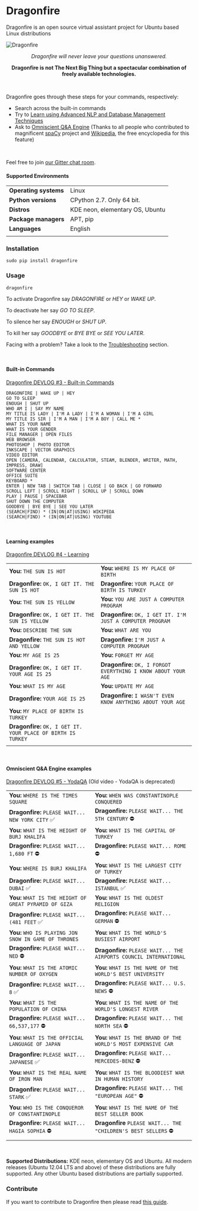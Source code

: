 # Dragonfire

Dragonfire is an open source virtual assistant project for Ubuntu based Linux distributions

![Dragonfire](https://raw.githubusercontent.com/mertyildiran/Dragonfire/master/docs/img/dragonfire.gif)

<p align="center"><i>Dragonfire will never leave your questions unanswered.</i></p>

<p align="center"><b>Dragonfire is not The Next Big Thing but a spectacular combination of freely available technologies.</b></p>

<br>

Dragonfire goes through these steps for your commands, respectively:

 - Search across the built-in commands
 - Try to [Learn using Advanced NLP and Database Management Techniques](https://github.com/DragonComputer/Dragonfire/blob/master/dragonfire/learn.py)
 - Ask to [Omniscient Q&A Engine](https://github.com/DragonComputer/Dragonfire/blob/master/dragonfire/omniscient.py) (Thanks to all people who contributed to magnificent [spaCy](https://github.com/explosion/spaCy) project and [Wikipedia](https://en.wikipedia.org/), the free encyclopedia for this feature)

<br>

Feel free to join [our Gitter chat room](https://gitter.im/DragonComputer/Lobby).

#### Supported Environments

|                       |                                   |
|-----------------------|-----------------------------------|
| **Operating systems** | Linux                             |
| **Python versions**   | CPython 2.7. Only 64 bit.         |
| **Distros**           | KDE neon, elementary OS, Ubuntu   |
| **Package managers**  | APT, pip                          |
| **Languages**         | English                           |
|                       |                                   |

### Installation

```Shell
sudo pip install dragonfire
```

### Usage

```Shell
dragonfire
```

To activate Dragonfire say *DRAGONFIRE* or *HEY* or *WAKE UP*.

To deactivate her say *GO TO SLEEP*.

To silence her say *ENOUGH* or *SHUT UP*.

To kill her say *GOODBYE* or *BYE BYE* or *SEE YOU LATER*.

Facing with a problem? Take a look to the [Troubleshooting](https://github.com/DragonComputer/Dragonfire/blob/master/CONTRIBUTING.md#troubleshooting) section.

<br>

#### Built-in Commands

[Dragonfire DEVLOG #3 - Built-in Commands](https://youtu.be/krHUzY2DylI)

```
DRAGONFIRE | WAKE UP | HEY
GO TO SLEEP
ENOUGH | SHUT UP
WHO AM I | SAY MY NAME
MY TITLE IS LADY | I'M A LADY | I'M A WOMAN | I'M A GIRL
MY TITLE IS SIR | I'M A MAN | I'M A BOY | CALL ME *
WHAT IS YOUR NAME
WHAT IS YOUR GENDER
FILE MANAGER | OPEN FILES
WEB BROWSER
PHOTOSHOP | PHOTO EDITOR
INKSCAPE | VECTOR GRAPHICS
VIDEO EDITOR
OPEN [CAMERA, CALENDAR, CALCULATOR, STEAM, BLENDER, WRITER, MATH, IMPRESS, DRAW]
SOFTWARE CENTER
OFFICE SUITE
KEYBOARD *
ENTER | NEW TAB | SWITCH TAB | CLOSE | GO BACK | GO FORWARD
SCROLL LEFT | SCROLL RIGHT | SCROLL UP | SCROLL DOWN
PLAY | PAUSE | SPACEBAR
SHUT DOWN THE COMPUTER
GOODBYE | BYE BYE | SEE YOU LATER
(SEARCH|FIND) * (IN|ON|AT|USING) WIKIPEDA
(SEARCH|FIND) * (IN|ON|AT|USING) YOUTUBE
```

<br>

#### Learning examples

[Dragonfire DEVLOG #4 - Learning](https://youtu.be/ujmRtqf2nxQ)

|                                                               |                                                                  |
|---------------------------------------------------------------|------------------------------------------------------------------|
| **You:** `THE SUN IS HOT`                                     | **You:** `WHERE IS MY PLACE OF BIRTH`                            |
| **Dragonfire:** `OK, I GET IT. THE SUN IS HOT`                | **Dragonfire:** `YOUR PLACE OF BIRTH IS TURKEY`                  |
| **You:** `THE SUN IS YELLOW`                                  | **You:** `YOU ARE JUST A COMPUTER PROGRAM`                       |
| **Dragonfire:** `OK, I GET IT. THE SUN IS YELLOW`             | **Dragonfire:** `OK, I GET IT. I'M JUST A COMPUTER PROGRAM`      |
| **You:** `DESCRIBE THE SUN`                                   | **You:** `WHAT ARE YOU`                                          |
| **Dragonfire:** `THE SUN IS HOT AND YELLOW`                   | **Dragonfire:** `I'M JUST A COMPUTER PROGRAM`                    |
| **You:** `MY AGE IS 25`                                       | **You:** `FORGET MY AGE`                                         |
| **Dragonfire:** `OK, I GET IT. YOUR AGE IS 25`                | **Dragonfire:** `OK, I FORGOT EVERYTHING I KNOW ABOUT YOUR AGE`  |
| **You:** `WHAT IS MY AGE`                                     | **You:** `UPDATE MY AGE`                                         |
| **Dragonfire:** `YOUR AGE IS 25`                              | **Dragonfire:** `I WASN'T EVEN KNOW ANYTHING ABOUT YOUR AGE`     |
| **You:** `MY PLACE OF BIRTH IS TURKEY`                        |                                                                  |
| **Dragonfire:** `OK, I GET IT. YOUR PLACE OF BIRTH IS TURKEY` |                                                                  |
|                                                               |                                                                  |

<br>

#### Omniscient Q&A Engine examples

[Dragonfire DEVLOG #5 - YodaQA](https://youtu.be/FafUcxC0puM) (Old video - YodaQA is deprecated)

|                                                                   |                                                                         |
|-------------------------------------------------------------------|-------------------------------------------------------------------------|
| **You:** `WHERE IS THE TIMES SQUARE`                              | **You:** `WHEN WAS CONSTANTINOPLE CONQUERED`                            |
| **Dragonfire:** `PLEASE WAIT... NEW YORK CITY` :white_check_mark: | **Dragonfire:** `PLEASE WAIT... THE 5TH CENTURY` :no_entry:             |
| **You:** `WHAT IS THE HEIGHT OF BURJ KHALIFA`                     | **You:** `WHAT IS THE CAPITAL OF TURKEY`                                |
| **Dragonfire:** `PLEASE WAIT... 1,680 FT` :no_entry:              | **Dragonfire:** `PLEASE WAIT... ROME` :no_entry:                        |
| **You:** `WHERE IS BURJ KHALIFA`                                  | **You:** `WHAT IS THE LARGEST CITY OF TURKEY`                           |
| **Dragonfire:** `PLEASE WAIT... DUBAI` :white_check_mark:         | **Dragonfire:** `PLEASE WAIT... ISTANBUL` :white_check_mark:            |
| **You:** `WHAT IS THE HEIGHT OF GREAT PYRAMID OF GIZA`            | **You:** `WHAT IS THE OLDEST RELIGION`                                  |
| **Dragonfire:** `PLEASE WAIT... (481 FEET` :white_check_mark:     | **Dragonfire:** `PLEASE WAIT... GERMAN` :no_entry:                      |
| **You:** `WHO IS PLAYING JON SNOW IN GAME OF THRONES`             | **You:** `WHAT IS THE WORLD'S BUSIEST AIRPORT`                          |
| **Dragonfire:** `PLEASE WAIT... NED` :no_entry:                   | **Dragonfire:** `PLEASE WAIT... THE AIRPORTS COUNCIL INTERNATIONAL`     |
| **You:** `WHAT IS THE ATOMIC NUMBER OF OXYGEN`                    | **You:** `WHAT IS THE NAME OF THE WORLD'S BEST UNIVERSITY`              |
| **Dragonfire:** `PLEASE WAIT... 8` :white_check_mark:             | **Dragonfire:** `PLEASE WAIT... U.S. NEWS` :no_entry:                   |
| **You:** `WHAT IS THE POPULATION OF CHINA`                        | **You:** `WHAT IS THE NAME OF THE WORLD'S LONGEST RIVER`                |
| **Dragonfire:** `PLEASE WAIT... 66,537,177` :no_entry:            | **Dragonfire:** `PLEASE WAIT... THE NORTH SEA` :no_entry:               |
| **You:** `WHAT IS THE OFFICIAL LANGUAGE OF JAPAN`                 | **You:** `WHAT IS THE BRAND OF THE WORLD'S MOST EXPENSIVE CAR`          |
| **Dragonfire:** `PLEASE WAIT... JAPANESE` :white_check_mark:      | **Dragonfire:** `PLEASE WAIT... MERCEDES-BENZ` :no_entry:               |
| **You:** `WHAT IS THE REAL NAME OF IRON MAN`                      | **You:** `WHAT IS THE BLOODIEST WAR IN HUMAN HISTORY`                   |
| **Dragonfire:** `PLEASE WAIT... STARK` :white_check_mark:         | **Dragonfire:** `PLEASE WAIT... THE "EUROPEAN AGE"` :no_entry:          |
| **You:** `WHO IS THE CONQUEROR OF CONSTANTINOPLE`                 | **You:** `WHAT IS THE NAME OF THE BEST SELLER BOOK`                     |
| **Dragonfire:** `PLEASE WAIT... HAGIA SOPHIA` :no_entry:          | **Dragonfire** `PLEASE WAIT... THE "CHILDREN'S BEST SELLERS` :no_entry: |
|                                                                   |                                                                         |

<br>

**Supported Distributions:** KDE neon, elementary OS and Ubuntu. All modern releases (Ubuntu 12.04 LTS and above) of these distributions are fully supported. Any other Ubuntu based distributions are partially supported.

### Contribute

If you want to contribute to Dragonfire then please read [this guide](https://github.com/DragonComputer/Dragonfire/blob/master/CONTRIBUTING.md).
